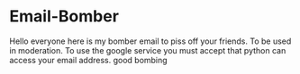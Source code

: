 # Email-Bomber
Hello everyone here is my bomber email to piss off your friends. To be used in moderation. To use the google service you must accept that python can access your email address. good bombing
